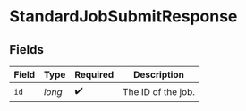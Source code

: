 # StandardJobSubmitResponse


## Fields

| Field              | Type               | Required           | Description        |
| ------------------ | ------------------ | ------------------ | ------------------ |
| `id`               | *long*             | :heavy_check_mark: | The ID of the job. |